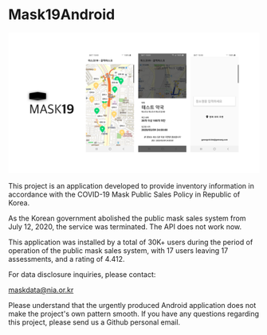 # Mask19Android

![mask19](./images/mask19.png)

This project is an application developed to provide inventory information in accordance with the COVID-19 Mask Public Sales Policy in Republic of Korea.

As the Korean government abolished the public mask sales system from July 12, 2020, the service was terminated. The API does not work now.

This application was installed by a total of 30K+ users during the period of operation of the public mask sales system, with 17 users leaving 17 assessments, and a rating of 4.412.

For data disclosure inquiries, please contact:

maskdata@nia.or.kr



Please understand that the urgently produced Android application does not make the project's own pattern smooth. If you have any questions regarding this project, please send us a Github personal email.
